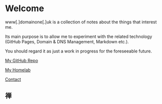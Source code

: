 # Welcome

www[.]domainone[.]uk is a collection of notes about the things that interest me. 

Its main purpose is to allow me to experiment with the related technology (GitHub Pages, Domain & DNS Management, Markdown etc.).

You should regard it as just a work in progress for the foreseeable future.

[My GitHub Repo](https://github.com/m-xen)

[My Homelab](/homelab/lab.md)

[Contact](/about/contact.md)  
  
## 禅  
